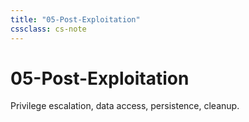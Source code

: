 ```yaml
---
title: "05-Post-Exploitation"
cssclass: cs-note
---
```


# 05-Post-Exploitation

Privilege escalation, data access, persistence, cleanup.

